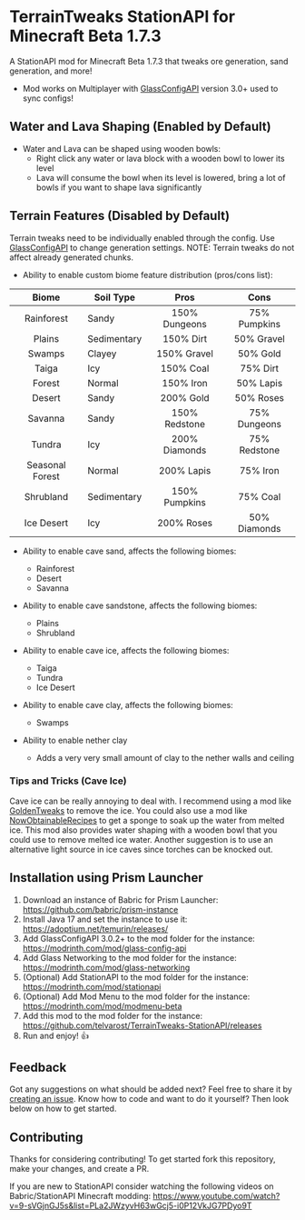 # TerrainTweaks StationAPI for Minecraft Beta 1.7.3

A StationAPI mod for Minecraft Beta 1.7.3 that tweaks ore generation, sand generation, and more!
* Mod works on Multiplayer with [GlassConfigAPI](https://modrinth.com/mod/glass-config-api) version 3.0+ used to sync configs!

## Water and Lava Shaping (Enabled by Default)

* Water and Lava can be shaped using wooden bowls:
  * Right click any water or lava block with a wooden bowl to lower its level
  * Lava will consume the bowl when its level is lowered, bring a lot of bowls if you want to shape lava significantly

## Terrain Features (Disabled by Default)
Terrain tweaks need to be individually enabled through the config.
Use [GlassConfigAPI](https://modrinth.com/mod/glass-config-api) to change generation settings.
NOTE: Terrain tweaks do not affect already generated chunks.

* Ability to enable custom biome feature distribution (pros/cons list):

|      Biome      | Soil Type   |     Pros      |     Cons     |
|:---------------:|-------------|:-------------:|:------------:|
|   Rainforest    | Sandy       | 150% Dungeons | 75% Pumpkins |
|     Plains      | Sedimentary |   150% Dirt   |  50% Gravel  |
|     Swamps      | Clayey      |  150% Gravel  |   50% Gold   |
|      Taiga      | Icy         |   150% Coal   |   75% Dirt   |
|     Forest      | Normal      |   150% Iron   |  50% Lapis   |
|     Desert      | Sandy       |   200% Gold   |  50% Roses   |
|     Savanna     | Sandy       | 150% Redstone | 75% Dungeons |
|     Tundra      | Icy         | 200% Diamonds | 75% Redstone |
| Seasonal Forest | Normal      |  200% Lapis   |   75% Iron   |
|    Shrubland    | Sedimentary | 150% Pumpkins |   75% Coal   |
|   Ice Desert    | Icy         |  200% Roses   | 50% Diamonds |

* Ability to enable cave sand, affects the following biomes:
  * Rainforest
  * Desert
  * Savanna

* Ability to enable cave sandstone, affects the following biomes:
  * Plains
  * Shrubland

* Ability to enable cave ice, affects the following biomes:
  * Taiga
  * Tundra
  * Ice Desert

* Ability to enable cave clay, affects the following biomes:
  * Swamps

* Ability to enable nether clay
  * Adds a very very small amount of clay to the nether walls and ceiling

### Tips and Tricks (Cave Ice)
Cave ice can be really annoying to deal with. I recommend using a mod like [GoldenTweaks](https://modrinth.com/mod/goldentweaks-stationapi) to remove the ice.
You could also use a mod like [NowObtainableRecipes](https://modrinth.com/mod/nowobtainablerecipes-stationapi) to get a sponge to soak up the water from melted ice.
This mod also provides water shaping with a wooden bowl that you could use to remove melted ice water.
Another suggestion is to use an alternative light source in ice caves since torches can be knocked out.

## Installation using Prism Launcher

1. Download an instance of Babric for Prism Launcher: https://github.com/babric/prism-instance
2. Install Java 17 and set the instance to use it: https://adoptium.net/temurin/releases/
3. Add GlassConfigAPI 3.0.2+ to the mod folder for the instance: https://modrinth.com/mod/glass-config-api
4. Add Glass Networking to the mod folder for the instance: https://modrinth.com/mod/glass-networking
5. (Optional) Add StationAPI to the mod folder for the instance: https://modrinth.com/mod/stationapi
6. (Optional) Add Mod Menu to the mod folder for the instance: https://modrinth.com/mod/modmenu-beta
7. Add this mod to the mod folder for the instance: https://github.com/telvarost/TerrainTweaks-StationAPI/releases
8. Run and enjoy! 👍

## Feedback

Got any suggestions on what should be added next? Feel free to share it by [creating an issue](https://github.com/telvarost/TerrainTweaks-StationAPI/issues/new). Know how to code and want to do it yourself? Then look below on how to get started.

## Contributing

Thanks for considering contributing! To get started fork this repository, make your changes, and create a PR. 

If you are new to StationAPI consider watching the following videos on Babric/StationAPI Minecraft modding: https://www.youtube.com/watch?v=9-sVGjnGJ5s&list=PLa2JWzyvH63wGcj5-i0P12VkJG7PDyo9T
